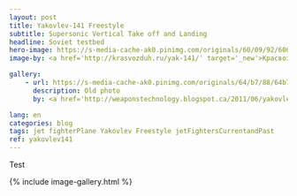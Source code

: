 ```yaml
---
layout: post
title: Yakovlev-141 Freestyle
subtitle: Supersonic Vertical Take off and Landing
headline: Soviet testbed
hero-image: https://s-media-cache-ak0.pinimg.com/originals/60/09/92/6009926496d858d6a954529a34b5a29c.jpg
image-by: <a href='http://krasvozduh.ru/yak-141/' target='_new'>Красвоздух: Авиация, Парашюты, Парапланы</a>

gallery:
    - url: https://s-media-cache-ak0.pinimg.com/originals/64/b7/88/64b788ff138375f994780fc644d6cd90.jpg
      description: Old photo
      by: <a href='http://weaponstechnology.blogspot.ca/2011/06/yakovlev-yak-141-nato-code-freestyle.html' target='_new'>WEAPONS TECHNOLOGY</a>

lang: en
categories: blog
tags: jet fighterPlane Yakovlev Freestyle jetFightersCurrentandPast
ref: yakovlev141
---
```

Test

{% include image-gallery.html %}
